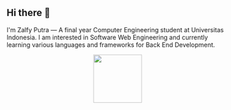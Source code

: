 ## Hi there 👋

I'm Zalfy Putra — A final year Computer Engineering student at Universitas Indonesia. I am interested in Software Web Engineering and currently learning various languages and frameworks for Back End Development.

<p align="center">
  <a href="https://skillicons.dev">
    <img src="https://skillicons.dev/icons?i=anaconda,androidstudio,angular,apple, arduino,aws,azure,bootstrap,c,cpp,codepen,css,dart,django,docker,express,figma,firebase,flask,gcp,git,github,gmail,go,gradle,heroku,html,idea,java,js,jenkins,jest,jquery,kubernetes,linux,md,matlab,mongodb,mysql,nestjs,nextjs,nodejs,octave,postgres,postman,prisma,py,pytorch,react,redux,replit,spring,sublime,tailwind,tensorflow,ts,vercel,vscode,vue,wordpress,yarn&perline=10" height="110"/>
  </a>
</p>

<!--
**zalfyputra/zalfyputra** is a ✨ _special_ ✨ repository because its `README.md` (this file) appears on your GitHub profile.

Here are some ideas to get you started:

- 🔭 I’m currently working on ...
- 🌱 I’m currently learning ...
- 👯 I’m looking to collaborate on ...
- 🤔 I’m looking for help with ...
- 💬 Ask me about ...
- 📫 How to reach me: ...
- 😄 Pronouns: ...
- ⚡ Fun fact: ...
-->
